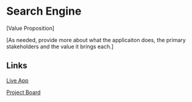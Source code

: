 # Search Engine

[Value Proposition]

[As needed, provide more about what the applicaiton does, the primary stakeholders and the value it brings each.]

## Links

[Live App](https://repl.it/@BenJordan/intro-to-informatics-project)

[Project Board](../../projects/1)
